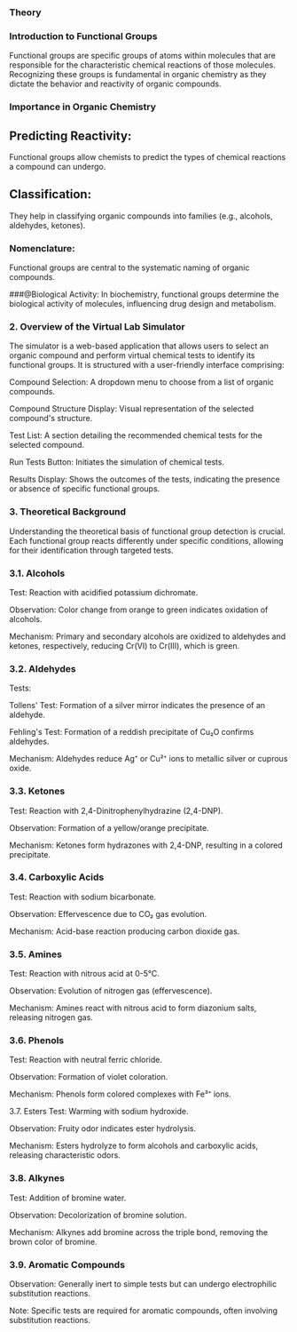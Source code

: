 ### Theory
### Introduction to Functional Groups
Functional groups are specific groups of atoms within molecules that are responsible for the characteristic chemical reactions of those molecules. Recognizing these groups is fundamental in organic chemistry as they dictate the behavior and reactivity of organic compounds.

### Importance in Organic Chemistry
## Predicting Reactivity: 
Functional groups allow chemists to predict the types of chemical reactions a compound can undergo.

## Classification:
They help in classifying organic compounds into families (e.g., alcohols, aldehydes, ketones).

### Nomenclature:
Functional groups are central to the systematic naming of organic compounds.

###@Biological Activity:
In biochemistry, functional groups determine the biological activity of molecules, influencing drug design and metabolism.

### 2. Overview of the Virtual Lab Simulator
The simulator is a web-based application that allows users to select an organic compound and perform virtual chemical tests to identify its functional groups. It is structured with a user-friendly interface comprising:

Compound Selection: A dropdown menu to choose from a list of organic compounds.

Compound Structure Display: Visual representation of the selected compound's structure.

Test List: A section detailing the recommended chemical tests for the selected compound.

Run Tests Button: Initiates the simulation of chemical tests.

Results Display: Shows the outcomes of the tests, indicating the presence or absence of specific functional groups.

### 3. Theoretical Background
Understanding the theoretical basis of functional group detection is crucial. Each functional group reacts differently under specific conditions, allowing for their identification through targeted tests.

### 3.1. Alcohols
Test: Reaction with acidified potassium dichromate.

Observation: Color change from orange to green indicates oxidation of alcohols.

Mechanism: Primary and secondary alcohols are oxidized to aldehydes and ketones, respectively, reducing Cr(VI) to Cr(III), which is green.

### 3.2. Aldehydes
Tests:

Tollens' Test: Formation of a silver mirror indicates the presence of an aldehyde.

Fehling's Test: Formation of a reddish precipitate of Cu₂O confirms aldehydes.

Mechanism: Aldehydes reduce Ag⁺ or Cu²⁺ ions to metallic silver or cuprous oxide.

### 3.3. Ketones
Test: Reaction with 2,4-Dinitrophenylhydrazine (2,4-DNP).

Observation: Formation of a yellow/orange precipitate.

Mechanism: Ketones form hydrazones with 2,4-DNP, resulting in a colored precipitate.

### 3.4. Carboxylic Acids
Test: Reaction with sodium bicarbonate.

Observation: Effervescence due to CO₂ gas evolution.

Mechanism: Acid-base reaction producing carbon dioxide gas.

### 3.5. Amines
Test: Reaction with nitrous acid at 0-5°C.

Observation: Evolution of nitrogen gas (effervescence).

Mechanism: Amines react with nitrous acid to form diazonium salts, releasing nitrogen gas.

### 3.6. Phenols
Test: Reaction with neutral ferric chloride.

Observation: Formation of violet coloration.

Mechanism: Phenols form colored complexes with Fe³⁺ ions.

3.7. Esters
Test: Warming with sodium hydroxide.

Observation: Fruity odor indicates ester hydrolysis.

Mechanism: Esters hydrolyze to form alcohols and carboxylic acids, releasing characteristic odors.

### 3.8. Alkynes
Test: Addition of bromine water.

Observation: Decolorization of bromine solution.

Mechanism: Alkynes add bromine across the triple bond, removing the brown color of bromine.

### 3.9. Aromatic Compounds
Observation: Generally inert to simple tests but can undergo electrophilic substitution reactions.

Note: Specific tests are required for aromatic compounds, often involving substitution reactions.
